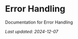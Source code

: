 <!-- markdownlint-disable MD013 line-length -->

# Error Handling

Documentation for Error Handling

*Last updated: 2024-12-07*
